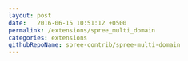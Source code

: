 ```yaml
---
layout: post
date:   2016-06-15 10:51:12 +0500
permalink: /extensions/spree_multi_domain
categories: extensions
githubRepoName: spree-contrib/spree-multi-domain
---
```

